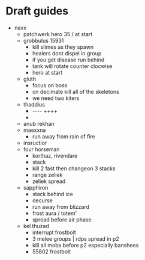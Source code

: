 # Draft guides

- naxx  
    - patchwerk hero 35 / at start
    - grobbulus 15931
        - kill slimes as they spawn
        - healers dont dispel in group
        - if you get disease run behind
        - tank will rotate counter clocwise
        - hero at start
    - gluth
        - focus on boss
        - on decimate kill all of the skeletons
        - we need two kiters
    - thaddius
        - ---- ++++ 
        - 
    - anub rekhan
    - maexxna 
        - run away from rain of fire
    - insructior 
    - four horseman
        - korthaz, rivendare 
        - stack
        - kill 2 fast then changeon 3 stacks
        - range zeliek
        - zeliek spread
    - sapphiron
        - stack behind ice
        - decurse
        - run away from blizzard
        - frost aura / totem'
        - spread before air phase
    - kel thuzad
        - interrupt frostbolt
        - 3 melee groups | rdps spread in p2
        - kill all mobs before p2 especially banshees
        - 55802 frostbolt